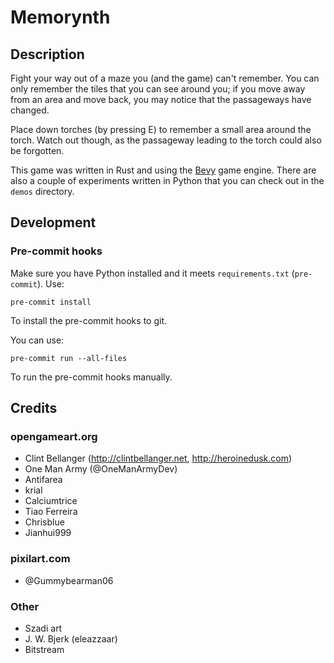 # Memorynth

## Description

Fight your way out of a maze you (and the game) can't remember. You can only remember the tiles that you can see around you; if you move away from an area and move back, you may notice that the passageways have changed.

Place down torches (by pressing E) to remember a small area around the torch. Watch out though, as the passageway leading to the torch could also be forgotten.

This game was written in Rust and using the [Bevy](https://bevyengine.org/) game engine. There are also a couple of experiments written in Python that you can check out in the `demos` directory.

## Development

### Pre-commit hooks

Make sure you have Python installed and it meets `requirements.txt` (`pre-commit`). Use:

```
pre-commit install
```

To install the pre-commit hooks to git.

You can use:
```
pre-commit run --all-files
```

To run the pre-commit hooks manually.

## Credits

### opengameart.org
- Clint Bellanger (http://clintbellanger.net, http://heroinedusk.com)
- One Man Army (@OneManArmyDev)
- Antifarea
- krial
- Calciumtrice
- Tiao Ferreira
- Chrisblue
- Jianhui999

### pixilart.com
- @Gummybearman06

### Other
- Szadi art
- J. W. Bjerk (eleazzaar)
- Bitstream
